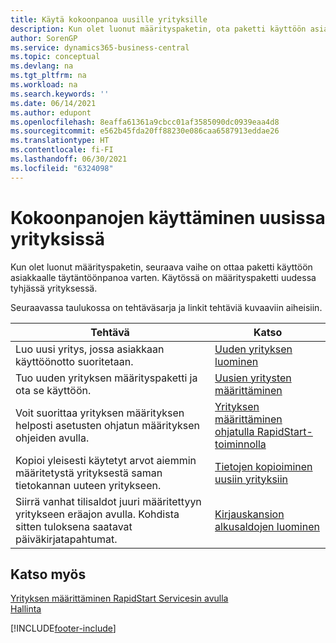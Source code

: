 ```yaml
---
title: Käytä kokoonpanoa uusille yrityksille
description: Kun olet luonut määrityspaketin, ota paketti käyttöön asiakkaalle täytäntöönpanoa varten. Käytä kokoonpanoa, jossa on uusi tyhjä yritys.
author: SorenGP
ms.service: dynamics365-business-central
ms.topic: conceptual
ms.devlang: na
ms.tgt_pltfrm: na
ms.workload: na
ms.search.keywords: ''
ms.date: 06/14/2021
ms.author: edupont
ms.openlocfilehash: 8eaffa61361a9cbcc01af3585090dc0939eaa4d8
ms.sourcegitcommit: e562b45fda20ff88230e086caa6587913eddae26
ms.translationtype: HT
ms.contentlocale: fi-FI
ms.lasthandoff: 06/30/2021
ms.locfileid: "6324098"
---
```

# <a name="apply-configurations-to-new-companies"></a>Kokoonpanojen käyttäminen uusissa yrityksissä
Kun olet luonut määrityspaketin, seuraava vaihe on ottaa paketti käyttöön asiakkaalle täytäntöönpanoa varten. Käytössä on määrityspaketti uudessa tyhjässä yrityksessä.  

 Seuraavassa taulukossa on tehtäväsarja ja linkit tehtäviä kuvaaviin aiheisiin.

|**Tehtävä**|**Katso**|  
|------------|-------------|  
|Luo uusi yritys, jossa asiakkaan käyttöönotto suoritetaan.|[Uuden yrityksen luominen](admin-how-to-create-a-new-company.md)|  
|Tuo uuden yrityksen määrityspaketti ja ota se käyttöön.|[Uusien yritysten määrittäminen](admin-how-to-configure-new-companies.md)|  
|Voit suorittaa yrityksen määrityksen helposti asetusten ohjatun määrityksen ohjeiden avulla.|[Yrityksen määrittäminen ohjatulla RapidStart-toiminnolla](admin-how-to-configure-a-company-with-the-rapidstart-wizard.md)|
|Kopioi yleisesti käytetyt arvot aiemmin määritetystä yrityksestä saman tietokannan uuteen yritykseen.|[Tietojen kopioiminen uusiin yrityksiin](admin-how-to-copy-data-to-new-companies.md)|  
|Siirrä vanhat tilisaldot juuri määritettyyn yritykseen eräajon avulla. Kohdista sitten tuloksena saatavat päiväkirjatapahtumat.|[Kirjauskansion alkusaldojen luominen](admin-how-to-create-journal-opening-balances.md)|  

## <a name="see-also"></a>Katso myös  
[Yrityksen määrittäminen RapidStart Servicesin avulla](admin-set-up-a-company-with-rapidstart.md)  
[Hallinta](admin-setup-and-administration.md)


[!INCLUDE[footer-include](includes/footer-banner.md)]